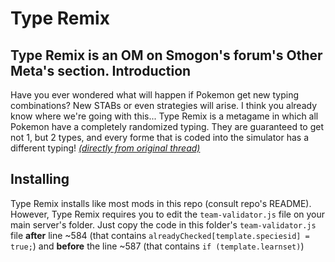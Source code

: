 Type Remix
================================
Type Remix is an OM on Smogon's forum's Other Meta's section.
Introduction
--------------------------------
Have you ever wondered what will happen if Pokemon get new typing combinations? New STABs or even strategies will arise. I think you already know where we're going with this...
Type Remix is a metagame in which all Pokemon have a completely randomized typing. They are guaranteed to get not 1, but 2 types, and every forme that is coded into the simulator has a different typing! *[(directly from original thread)][1]*

  [1]: http://www.smogon.com/forums/threads/3510949/
  
Installing
--------------------------------
Type Remix installs like most mods in this repo (consult repo's README). However, Type Remix requires you to edit the ```team-validator.js``` file on your main server's folder. Just copy the code in this folder's ```team-validator.js``` file **after** line ~584 (that contains ```alreadyChecked[template.speciesid] = true;```) and **before** the line ~587 (that contains ```if (template.learnset)```)